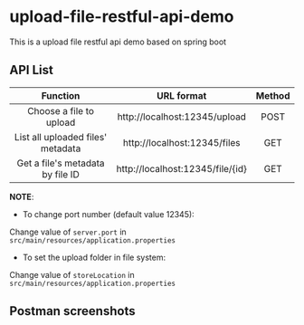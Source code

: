 # upload-file-restful-api-demo
This is a upload file restful api demo based on spring boot

## API List

| Function | URL format|  Method | 
| :------:| :---------: |  :---------: |
| Choose a file to upload | http://localhost:12345/upload | POST |
| List all uploaded files' metadata | http://localhost:12345/files | GET |
| Get a file's metadata by file ID | http://localhost:12345/file/{id} | GET |

**NOTE**: 

+ To change port number (default value 12345):

Change value of `server.port` in `src/main/resources/application.properties`

+ To set the upload folder in file system:

Change value of `storeLocation` in `src/main/resources/application.properties`

## Postman screenshots

